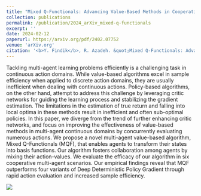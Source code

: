 ```yaml
---
title: "Mixed Q-Functionals: Advancing Value-Based Methods in Cooperative MARL with Continuous Action Domains"
collection: publications
permalink: /publication/2024_arXiv_mixed-q-functionals
excerpt: ''
date: 2024-02-12
paperurl: https://arxiv.org/pdf/2402.07752
venue: 'arXiv.org'
citation: '<b>Y. Findik</b>, R. Azadeh. &quot;Mixed Q-Functionals: Advancing Value-Based Methods in Cooperative MARL with Continuous Action Domains.&quot; <i>arXiv preprint arXiv:2402.07752, February 2024</i>.'
---
```


Tackling multi-agent learning problems efficiently is a challenging task in continuous action domains. While value-based algorithms excel in sample efficiency when applied to discrete action domains, they are usually inefficient when dealing with continuous actions. Policy-based algorithms, on the other hand, attempt to address this challenge by leveraging critic networks for guiding the learning process and stabilizing the gradient estimation. The limitations in the estimation of true return and falling into local optima in these methods result in inefficient and often sub-optimal policies. In this paper, we diverge from the trend of further enhancing critic networks, and focus on improving the effectiveness of value-based methods in multi-agent continuous domains by concurrently evaluating numerous actions. We propose a novel multi-agent value-based algorithm, Mixed Q-Functionals (MQF), that enables agents to transform their states into basis functions. Our algorithm fosters collaboration among agents by mixing their action-values. We evaluate the efficacy of our algorithm in six cooperative multi-agent scenarios. Our empirical findings reveal that MQF outperforms four variants of Deep Deterministic Policy Gradient through rapid action evaluation and increased sample efficiency.

<img src="../../images/mixed-qf_neurips.png">